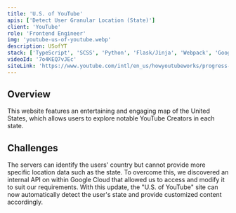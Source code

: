 ```yaml
---
title: 'U.S. of YouTube'
apis: ['Detect User Granular Location (State)']
client: 'YouTube'
role: 'Frontend Engineer'
img: 'youtube-us-of-youtube.webp'
description: USofYT
stack: ['TypeScript', 'SCSS', 'Python', 'Flask/Jinja', 'Webpack', 'Google Cloud']
videoId: '7o4KEQ7vJEc'
siteLink: 'https://www.youtube.com/intl/en_us/howyoutubeworks/progress-impact/impact/us-of-youtube/'
---
```


## Overview

This website features an entertaining and engaging map of the United States, which allows users to explore notable YouTube Creators in each state.

## Challenges

The servers can identify the users' country but cannot provide more specific location data such as the state. To overcome this, we discovered an internal API on within Google Cloud that allowed us to access and modify it to suit our requirements. With this update, the "U.S. of YouTube" site can now automatically detect the user's state and provide customized content accordingly.
